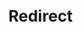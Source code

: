 ﻿---
layout: src/layouts/Redirect.astro
title: Redirect
redirect: https://yamldoc.liuyan.wang/docs/infrastructure/deployment-targets/tentacle/windows/azure-virtual-machines/via-the-azure-portal
pubDate:  2023-01-01
navSearch: false
navSitemap: false
navMenu: false
---
